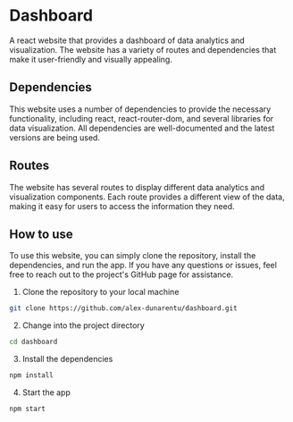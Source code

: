 # Dashboard

A react website that provides a dashboard of data analytics and visualization. The website has a variety of routes and dependencies that make it user-friendly and visually appealing.

## Dependencies

This website uses a number of dependencies to provide the necessary functionality, including react, react-router-dom, and several libraries for data visualization. All dependencies are well-documented and the latest versions are being used.

## Routes

The website has several routes to display different data analytics and visualization components. Each route provides a different view of the data, making it easy for users to access the information they need.

## How to use

To use this website, you can simply clone the repository, install the dependencies, and run the app. If you have any questions or issues, feel free to reach out to the project's GitHub page for assistance.

1. Clone the repository to your local machine

```bash
git clone https://github.com/alex-dunarentu/dashboard.git
```

2. Change into the project directory

```bash
cd dashboard
```

3. Install the dependencies

```bash
npm install
```

4. Start the app

```bash
npm start
```
